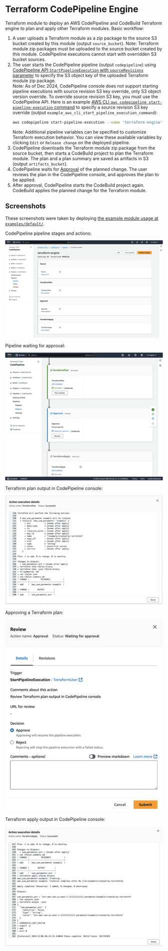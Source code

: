 # Terraform CodePipeline Engine

Terraform module to deploy an AWS CodePipeline and CodeBuild Terraform engine to plan and apply other Terraform modules. Basic workflow:

1. A user uploads a Terraform module as a zip package to the source S3 bucket created by this module (output `source_bucket`).
   Note: Terraform module zip packages must be uploaded to the source bucket created by this module. CodePipeline executions cannot start with overridden S3 bucket sources.
1. The user starts the CodePipeline pipeline (output `codepipeline`) using [CodePipeline API `StartPipelineExecution` with `sourceRevisions` parameter](https://docs.aws.amazon.com/codepipeline/latest/APIReference/API_StartPipelineExecution.html#API_StartPipelineExecution_RequestParameters) to specify the S3 object key of the uploaded Terraform module zip package.
   <br/>Note: As of Dec 2024, CodePipeline console does not support starting pipeline executions with source revision S3 key override, only S3 object version override. To override source revision S3 key, you must use the CodePipeline API. Here is an example [AWS CLI `aws codepipeline start-pipeline-execution` command](https://awscli.amazonaws.com/v2/documentation/api/latest/reference/codepipeline/start-pipeline-execution.html) to specify a source revision S3 key override (output `example_aws_cli_start_pipeline_execution_command`):
   ```bash
   aws codepipeline start-pipeline-execution --name 'terraform-engine' --source-revisions '[{"actionName":"Source","revisionType":"S3_OBJECT_KEY","revisionValue":"path/to/terraform-module.zip"}]'
   ```
   Note: Additional pipeline variables can be specified to customize Terraform execution behavior. You can view these available variables by clicking `Edit` or `Release change` on the deployed pipeline.
1. CodePipeline downloads the Terraform module zip package from the source bucket, then starts a CodeBuild project to plan the Terraform module. The plan and a plan summary are saved as artifacts in S3 (output `artifacts_bucket`).
1. CodePipeline waits for [Approval](https://docs.aws.amazon.com/codepipeline/latest/userguide/approvals.html) of the planned change. The user reviews the plan in the CodePipeline console, and approves the plan to be applied.
1. After approval, CodePipeline starts the CodeBuild project again. CodeBuild applies the planned change for the Terraform module.

## Screenshots

These screenshots were taken by deploying [the example module usage at `examples/default/`](/examples/default/).

CodePipeline pipeline stages and actions:

![CodePipeline screenshot](/images/pipeline-stages.png)

Pipeline waiting for approval:

![CodePipeline screenshot](/images/waiting-for-approval.png)

Terraform plan output in CodePipeline console:

![CodePipeline screenshot](/images/terraform-plan-output.png)

Approving a Terraform plan:

![CodePipeline screenshot](/images/manual-approval.png)

Terraform apply output in CodePipeline console:

![CodePipeline screenshot](/images/terraform-apply-output.png)
